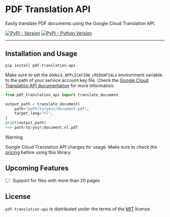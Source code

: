# PDF Translation API

Easily translate PDF documents using the Google Cloud Translation API.

[![PyPI - Version](https://img.shields.io/pypi/v/pdf-translation-api.svg)](https://pypi.org/project/pdf-translation-api)
[![PyPI - Python Version](https://img.shields.io/pypi/pyversions/pdf-translation-api.svg)](https://pypi.org/project/pdf-translation-api)

---

## Installation and Usage

```console
pip install pdf-translation-api
```

Make sure to set the `GOOGLE_APPLICATION_CREDENTIALS` environment variable
to the path of your service account key file.
Check the [Google Cloud Translation API documentation](https://cloud.google.com/translate/docs/setup) for more information.

```python
from pdf_translation_api import translate_document

output_path = translate_document(
    path="path/to/your/document.pdf",
    target_lang="nl",
)
print(output_path)
>>> path/to/your/document.nl.pdf
```

> [!WARNING]  
> Google Cloud Translation API charges for usage. Make sure to check the [pricing](https://cloud.google.com/translate/pricing) before using this library.

## Upcoming Features

- [ ] Support for files with more than 20 pages

## License

`pdf-translation-api` is distributed under the terms of the [MIT](https://spdx.org/licenses/MIT.html) license.
